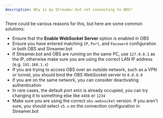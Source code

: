 ```yaml
---
description: Why is my Streamer.bot not connecting to OBS?
---
```

There could be various reasons for this, but here are some common solutions:

- Ensure that the **Enable WebSocket Server** option is enabled in OBS
- Ensure you have entered matching `IP`, `Port`, and `Password` configuration in both OBS and Streamer.bot
- If Streamer.bot and OBS are running on the same PC, use `127.0.0.1` as the IP, otherwise make sure you are using the correct LAN IP address (e.g. `192.168.1.x`)
- If you are trying to access OBS over an outside network, such as a VPN or tunnel, you should bind the OBS WebSocket server to `0.0.0.0`
- If you are on the same network, you can consider deactivating authentication
- In rare cases, the default port `4455` is already occupied, you can try changing it to something else like `4456` or `1234`
- Make sure you are using the correct `obs-websocket` version. If you aren't sure, you should select `v5.x` on the connection configuration in Streamer.bot